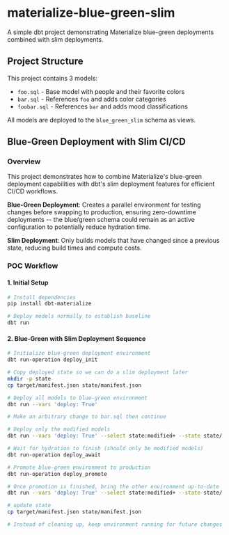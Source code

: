 # materialize-blue-green-slim

A simple dbt project demonstrating Materialize blue-green deployments combined with slim deployments.

## Project Structure

This project contains 3 models:
- `foo.sql` - Base model with people and their favorite colors
- `bar.sql` - References `foo` and adds color categories
- `foobar.sql` - References `bar` and adds mood classifications

All models are deployed to the `blue_green_slim` schema as views.

## Blue-Green Deployment with Slim CI/CD

### Overview

This project demonstrates how to combine Materialize's blue-green deployment capabilities with dbt's slim deployment features for efficient CI/CD workflows.

**Blue-Green Deployment**: Creates a parallel environment for testing changes before swapping to production, ensuring zero-downtime deployments -- the blue/green schema could remain as an active configuration to potentially reduce hydration time.

**Slim Deployment**: Only builds models that have changed since a previous state, reducing build times and compute costs.

### POC Workflow

#### 1. Initial Setup

```bash
# Install dependencies
pip install dbt-materialize

# Deploy models normally to establish baseline
dbt run

```

#### 2. Blue-Green with Slim Deployment Sequence

```bash
# Initialize blue-green deployment environment
dbt run-operation deploy_init

# Copy deployed state so we can do a slim deployment later
mkdir -p state
cp target/manifest.json state/manifest.json

# Deploy all models to blue-green environment
dbt run --vars 'deploy: True'

# Make an arbitrary change to bar.sql then continue

# Deploy only the modified models
dbt run --vars 'deploy: True' --select state:modified+ --state state/

# Wait for hydration to finish (should only be modified models)
dbt run-operation deploy_await

# Promote blue-green environment to production
dbt run-operation deploy_promote

# Once promotion is finished, bring the other environment up-to-date
dbt run --vars 'deploy: True' --select state:modified+ --state state/

# update state
cp target/manifest.json state/manifest.json

# Instead of cleaning up, keep environment running for future changes
```


